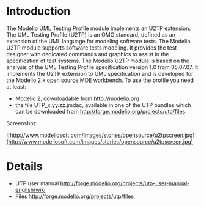 # Introduction #

The Modelio UML Testing Profile module implements an U2TP extension. The UML Testing Profile (U2TP) is an OMG standard, defined as an extension of the UML language for modeling software tests.
The Modelio U2TP module supports software tests modeling. It provides the test designer with dedicated commands and graphics to assist in the specification of test systems.
The Modelio U2TP module is based on the analysis of the UML Testing Profile specification version 1.0 from 05.07.07. It implements the U2TP extension to UML specification and is developed for the Modelio 2.x open source MDE workbench. To use the profile you need at least:

  * Modelio 2, downloadable from http://modelio.org
  * the file UTP\_x.yy.zz.jmdac, available in one of the UTP bundles which can be downloaded from http://forge.modelio.org/projects/utp/files.

Screenshot:

![http://www.modeliosoft.com/images/stories/opensource/u2tpscreen.jpg](http://www.modeliosoft.com/images/stories/opensource/u2tpscreen.jpg)

# Details #


  * UTP user manual http://forge.modelio.org/projects/utp-user-manual-english/wiki
  * Files http://forge.modelio.org/projects/utp/files
